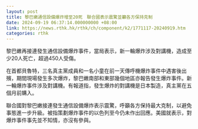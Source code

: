 ```yaml
---
layout: post
title: 黎巴嫩通信設備爆炸增至20死　聯合國表示震驚並籲各方保持克制
date: 2024-09-19 06:37:14.000000000 +08:00
link: https://news.rthk.hk/rthk/ch/component/k2/1771117-20240919.htm
categories: rthk
---
```


黎巴嫩再接連發生通信設備爆炸事件，當局表示，新一輪爆炸涉及對講機，造成至少20人死亡，超過450人受傷。

在首都貝魯特，三名真主黨成員和一名小童在前一天傳呼機爆炸事件中遇害後出殯，期間現場發生多次爆炸，黎巴嫩南部和東部幾個地區亦報告發生爆炸事件。新一輪爆炸事件涉及對講機。有報道指，發生爆炸的對講機是日本製造，真主黨在五個月前購入。

聯合國對黎巴嫩接連發生通信設備爆炸表示震驚，呼籲各方保持最大克制，以避免事態進一步升級。被指策劃爆炸事件的以色列至今仍未作出回應。美國就表示，對爆炸事件事先並不知情，亦沒有參與。
